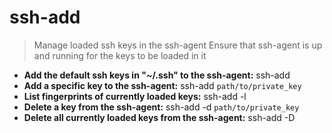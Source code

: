 # ssh-add
> Manage loaded ssh keys in the ssh-agent
> Ensure that ssh-agent is up and running for the keys to be loaded in it
- **Add the default ssh keys in "~/.ssh" to the ssh-agent:**
ssh-add
- **Add a specific key to the ssh-agent:**
ssh-add `path/to/private_key`
- **List fingerprints of currently loaded keys:**
ssh-add -l
- **Delete a key from the ssh-agent:**
ssh-add -d `path/to/private_key`
- **Delete all currently loaded keys from the ssh-agent:**
ssh-add -D
